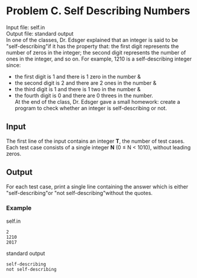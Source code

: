 # Problem C. Self Describing Numbers
Input file: self.in  
Output file: standard output  
In one of the classes, Dr. Edsger explained that an integer is said to be "self-describing"if it has the
property that: the first digit represents the number of zeros in the integer; the second digit represents the
number of ones in the integer, and so on.
For example, 1210 is a self-describing integer since:  
- the first digit is 1 and there is 1 zero in the number &
- the second digit is 2 and there are 2 ones in the number &
- the third digit is 1 and there is 1 two in the number &
- the fourth digit is 0 and there are 0 threes in the number.  
At the end of the class, Dr. Edsger gave a small homework: create a program to check whether an integer
is self-describing or not.
## Input
The first line of the input contains an integer **T**, the number of test cases.
Each test case consists of a single integer **N** (0 ≤ N < 1010), without leading zeros.
## Output
For each test case, print a single line containing the answer which is either "self-describing"or "not self-describing"without the quotes.  

### Example
self.in  
``` 
2
1210
2017
``` 
standard output
```
self-describing
not self-describing
```